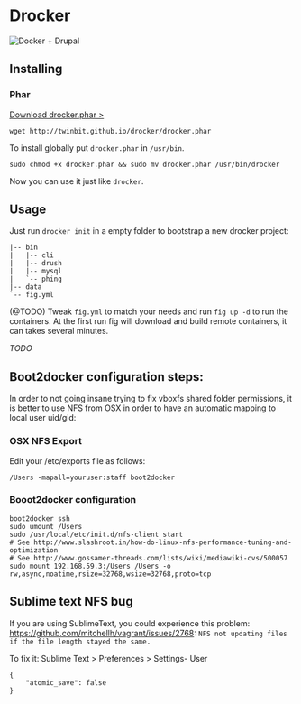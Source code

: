 # Drocker

![Docker + Drupal](https://raw.githubusercontent.com/twinbit/drocker/gh-pages/img/logo.png)

## Installing

### Phar

[Download drocker.phar >](http://twinbit.github.io/drocker/drocker.phar)

```
wget http://twinbit.github.io/drocker/drocker.phar
```

To install globally put `drocker.phar` in `/usr/bin`.

```
sudo chmod +x drocker.phar && sudo mv drocker.phar /usr/bin/drocker
```

Now you can use it just like `drocker`.

## Usage

Just run `drocker init` in a empty folder to bootstrap a new drocker project:

```
|-- bin
|   |-- cli
|   |-- drush
|   |-- mysql
|   `-- phing
|-- data
`-- fig.yml
```

(@TODO) Tweak `fig.yml` to match your needs and run `fig up -d` to run the containers.
At the first run fig will download and build remote containers, it can takes several minutes.

*TODO*

## Boot2docker configuration steps:

In order to not going insane trying to fix vboxfs shared folder permissions, it is better to
use NFS from OSX in order to have an automatic mapping to local user uid/gid:

### OSX NFS Export

Edit your /etc/exports file as follows:

```
/Users -mapall=youruser:staff boot2docker
```

### Booot2docker configuration

```
boot2docker ssh
sudo umount /Users
sudo /usr/local/etc/init.d/nfs-client start
# See http://www.slashroot.in/how-do-linux-nfs-performance-tuning-and-optimization
# See http://www.gossamer-threads.com/lists/wiki/mediawiki-cvs/500057
sudo mount 192.168.59.3:/Users /Users -o rw,async,noatime,rsize=32768,wsize=32768,proto=tcp
```

## Sublime text NFS bug

If you are using SublimeText, you could experience this problem: https://github.com/mitchellh/vagrant/issues/2768:
`NFS not updating files if the file length stayed the same.`

To fix it: Sublime Text > Preferences > Settings- User

```
{
    "atomic_save": false
}
```


